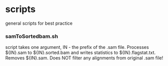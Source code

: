 # scripts
general scripts for best practice  

### samToSortedbam.sh  
script takes one argument, IN - the prefix of the .sam file. Processes ${IN}.sam to ${IN}.sorted.bam and writes statistics to ${IN}.flagstat.txt. Removes ${IN}.sam. Does NOT filter any alignments from original .sam file!  


